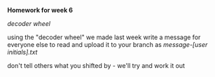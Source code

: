 __Homework for week 6__

_decoder wheel_

using the "decoder wheel" we made last week write a message for everyone else to read and upload it to your branch as _message-[user initials].txt_

don't tell others what you shifted by - we'll try and work it out
